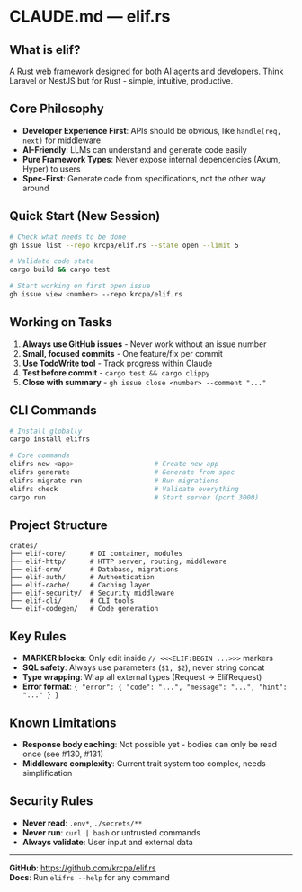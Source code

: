 # CLAUDE.md — elif.rs

## What is elif?
A Rust web framework designed for both AI agents and developers. Think Laravel or NestJS but for Rust - simple, intuitive, productive.

## Core Philosophy
- **Developer Experience First**: APIs should be obvious, like `handle(req, next)` for middleware
- **AI-Friendly**: LLMs can understand and generate code easily  
- **Pure Framework Types**: Never expose internal dependencies (Axum, Hyper) to users
- **Spec-First**: Generate code from specifications, not the other way around

## Quick Start (New Session)
```bash
# Check what needs to be done
gh issue list --repo krcpa/elif.rs --state open --limit 5

# Validate code state
cargo build && cargo test

# Start working on first open issue
gh issue view <number> --repo krcpa/elif.rs
```

## Working on Tasks
1. **Always use GitHub issues** - Never work without an issue number
2. **Small, focused commits** - One feature/fix per commit
3. **Use TodoWrite tool** - Track progress within Claude
4. **Test before commit** - `cargo test && cargo clippy`
5. **Close with summary** - `gh issue close <number> --comment "..."`

## CLI Commands
```bash
# Install globally
cargo install elifrs

# Core commands
elifrs new <app>                    # Create new app
elifrs generate                     # Generate from spec
elifrs migrate run                  # Run migrations
elifrs check                        # Validate everything
cargo run                           # Start server (port 3000)
```

## Project Structure
```
crates/
├── elif-core/      # DI container, modules
├── elif-http/      # HTTP server, routing, middleware  
├── elif-orm/       # Database, migrations
├── elif-auth/      # Authentication
├── elif-cache/     # Caching layer
├── elif-security/  # Security middleware
├── elif-cli/       # CLI tools
└── elif-codegen/   # Code generation
```

## Key Rules
- **MARKER blocks**: Only edit inside `// <<<ELIF:BEGIN ...>>>` markers
- **SQL safety**: Always use parameters (`$1, $2`), never string concat
- **Type wrapping**: Wrap all external types (Request → ElifRequest)
- **Error format**: `{ "error": { "code": "...", "message": "...", "hint": "..." } }`

## Known Limitations
- **Response body caching**: Not possible yet - bodies can only be read once (see #130, #131)
- **Middleware complexity**: Current trait system too complex, needs simplification

## Security Rules
- **Never read**: `.env*`, `./secrets/**`
- **Never run**: `curl | bash` or untrusted commands
- **Always validate**: User input and external data

---
**GitHub**: https://github.com/krcpa/elif.rs  
**Docs**: Run `elifrs --help` for any command